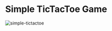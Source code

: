 # Simple TicTacToe Game

![simple-tictactoe](https://user-images.githubusercontent.com/60577503/181357080-417dda5a-72c1-4bac-a36b-92a4070335d1.png)
